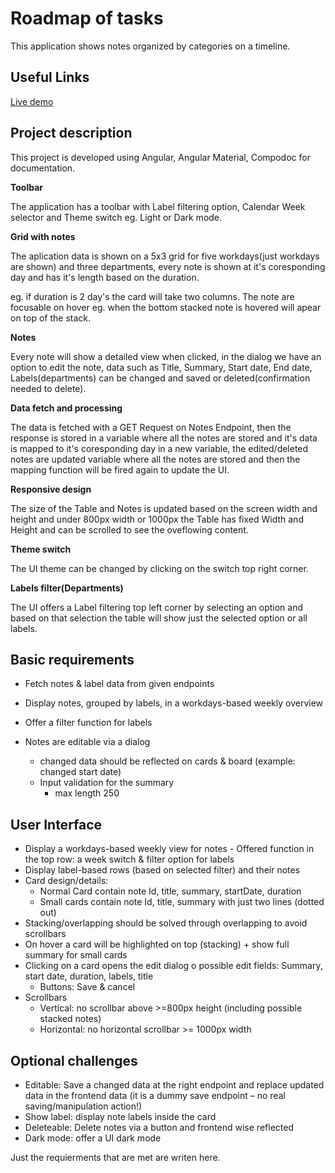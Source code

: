 # Roadmap of tasks

This application shows notes organized by categories on a timeline.

## Useful Links

[Live demo](https://lucian-cristian-toma.developerakademie.com/roadmap-v3)


## Project description

This project is developed using Angular, Angular Material, Compodoc for documentation.

**Toolbar**

The application has a toolbar with Label filtering option, Calendar Week selector and Theme switch eg. Light or Dark mode.

**Grid with notes**

The aplication data is shown on a 5x3 grid for five workdays(just workdays are shown) and three departments, every note is shown at it's coresponding day and has it's length based on the duration.

eg. if duration is 2 day's the card will take two columns. The note are focusable on hover eg. when the bottom stacked note is hovered will apear on top of the stack.

**Notes**

Every note will show a detailed view when clicked, in the dialog we have an option to edit the note, data such as Title, Summary, Start date, End date, Labels(departments) can be changed and saved or deleted(confirmation needed to delete).

**Data fetch and processing**

The data is fetched with a GET Request on Notes Endpoint, then the response is stored in a variable where all the notes are stored and it's data is mapped to it's coresponding day in a new variable, the edited/deleted notes are updated variable where all the notes are stored and then the mapping function will be fired again to update the UI.

**Responsive design**

The size of the Table and Notes is updated based on the screen width and height and under 800px width or 1000px the Table has fixed Width and Height and can be scrolled to see the oveflowing content.

**Theme switch**

The UI theme can be changed by clicking on the switch top right corner.

**Labels filter(Departments)**

The UI offers a Label filtering top left corner by selecting an option and based on that selection the table will show just the selected option or all labels.

## Basic requirements

- Fetch notes & label data from given endpoints
- Display notes, grouped by labels, in a workdays-based weekly overview
- Offer a filter function for labels
- Notes are editable via a dialog

  - changed data should be reflected on cards & board (example: changed start date)
  - Input validation for the summary
    - max length 250

## User Interface

- Display a workdays-based weekly view for notes - Offered function in the top row: a week switch & filter option for labels
- Display label-based rows (based on selected filter) and their notes
- Card design/details:
  - Normal Card contain note Id, title, summary, startDate, duration
  - Small cards contain note Id, title, summary with just two lines (dotted out)
- Stacking/overlapping should be solved through overlapping to avoid scrollbars
- On hover a card will be highlighted on top (stacking) + show full summary for small cards
- Clicking on a card opens the edit dialog o possible edit fields: Summary, start date, duration, labels, title
  - Buttons: Save & cancel
- Scrollbars
  - Vertical: no scrollbar above >=800px height (including possible stacked notes)
  - Horizontal: no horizontal scrollbar >= 1000px width

## Optional challenges

- Editable: Save a changed data at the right endpoint and replace updated data in the frontend data (it is a dummy save endpoint – no real saving/manipulation action!)
- Show label: display note labels inside the card
- Deleteable: Delete notes via a button and frontend wise reflected
- Dark mode: offer a UI dark mode

Just the requierments that are met are writen here.
